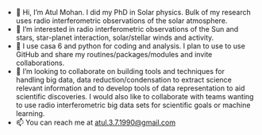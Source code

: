 - 👋 Hi, I’m Atul Mohan. I did my PhD in Solar physics. Bulk of my research uses radio interferometric observations of the solar atmosphere.
- 👀 I’m interested in radio interferometric observations of the Sun and stars, star-planet interaction, solar/stellar winds and activity.
- 🌱 I use casa 6 and python for coding and analysis. I plan to use to use GitHub and share my routines/packages/modules and invite collaborations.
- 💞️ I’m looking to collaborate on building tools and techniques for handling big data, data reduction/condensation to extract science relevant information 
and to develop tools of data representation to aid scientific discoveries. I would also like to collaborate with teams wanting to use radio interferometric 
big data sets for scientific goals or machine learning.   
- 📫 You can reach me at atul.3.7.1990@gmail.com 

<!---
atul3790/atul3790 is a ✨ special ✨ repository because its `README.md` (this file) appears on your GitHub profile.
You can click the Preview link to take a look at your changes.
--->
